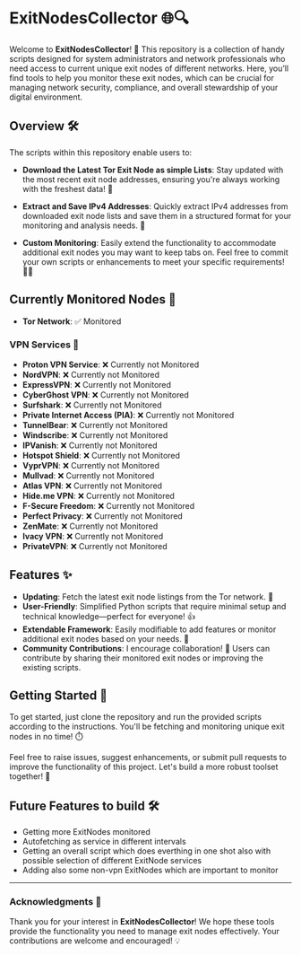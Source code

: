 # ExitNodesCollector 🌐🔍

Welcome to **ExitNodesCollector**! 🎉 This repository is a collection of handy scripts designed for system administrators and network professionals who need access to current unique exit nodes of different networks. Here, you’ll find tools to help you monitor these exit nodes, which can be crucial for managing network security, compliance, and overall stewardship of your digital environment. 

## Overview 🛠️

The scripts within this repository enable users to:

- **Download the Latest Tor Exit Node as simple Lists**: Stay updated with the most recent exit node addresses, ensuring you're always working with the freshest data! 🔄

- **Extract and Save IPv4 Addresses**: Quickly extract IPv4 addresses from downloaded exit node lists and save them in a structured format for your monitoring and analysis needs. 📂

- **Custom Monitoring**: Easily extend the functionality to accommodate additional exit nodes you may want to keep tabs on. Feel free to commit your own scripts or enhancements to meet your specific requirements! 📝✨

## Currently Monitored Nodes 📡

- **Tor Network**: ✅ Monitored

### VPN Services 🚀

- **Proton VPN Service**: ❌ Currently not Monitored
- **NordVPN**: ❌ Currently not Monitored
- **ExpressVPN**: ❌ Currently not Monitored
- **CyberGhost VPN**: ❌ Currently not Monitored
- **Surfshark**: ❌ Currently not Monitored
- **Private Internet Access (PIA)**: ❌ Currently not Monitored
- **TunnelBear**: ❌ Currently not Monitored
- **Windscribe**: ❌ Currently not Monitored
- **IPVanish**: ❌ Currently not Monitored
- **Hotspot Shield**: ❌ Currently not Monitored
- **VyprVPN**: ❌ Currently not Monitored
- **Mullvad**: ❌ Currently not Monitored
- **Atlas VPN**: ❌ Currently not Monitored
- **Hide.me VPN**: ❌ Currently not Monitored
- **F-Secure Freedom**: ❌ Currently not Monitored
- **Perfect Privacy**: ❌ Currently not Monitored
- **ZenMate**: ❌ Currently not Monitored
- **Ivacy VPN**: ❌ Currently not Monitored
- **PrivateVPN**: ❌ Currently not Monitored

## Features ✨

- **Updating**: Fetch the latest exit node listings from the Tor network. 🚀
- **User-Friendly**: Simplified Python scripts that require minimal setup and technical knowledge—perfect for everyone! 👍
- **Extendable Framework**: Easily modifiable to add features or monitor additional exit nodes based on your needs. 🔧
- **Community Contributions**: I encourage collaboration! 🤝 Users can contribute by sharing their monitored exit nodes or improving the existing scripts.

## Getting Started 🏁

To get started, just clone the repository and run the provided scripts according to the instructions. You'll be fetching and monitoring unique exit nodes in no time! ⏱️

Feel free to raise issues, suggest enhancements, or submit pull requests to improve the functionality of this project. Let's build a more robust toolset together! 🌟

## Future Features to build 🛠️
- Getting more ExitNodes monitored
- Autofetching as service in different intervals
- Getting an overall script which does everthing in one shot also with possible selection of different ExitNode services
- Adding also some non-vpn ExitNodes which are important to monitor

---

### Acknowledgments 🙏

Thank you for your interest in **ExitNodesCollector**! We hope these tools provide the functionality you need to manage exit nodes effectively. Your contributions are welcome and encouraged! 💡
